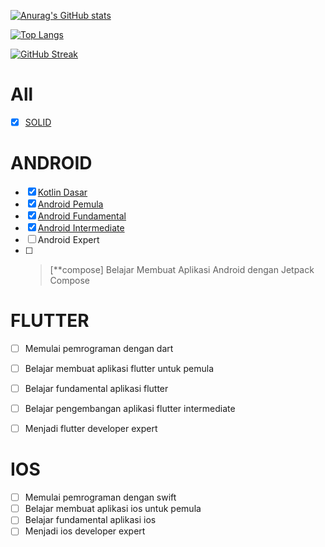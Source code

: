 <!--
[![MasterHead](https://github.com/jonrysimbolon/jonrysimbolon/blob/main/header.png)](https://github.com/jonrysimbolon)

[![Typing SVG](https://readme-typing-svg.herokuapp.com?font=Fira+Code&size=40&pause=1000&color=D4F798&center=true&vCenter=true&width=470&height=70&lines=Android+Developer)](https://git.io/typing-svg)
-->

[![Anurag's GitHub stats](https://github-readme-stats.vercel.app/api?username=jonrysimbolon&theme=algolia&hide_border=true&border_radius=10)](https://github.com/jonrysimbolon/github-readme-stats)


[![Top Langs](https://github-readme-stats.vercel.app/api/top-langs/?username=jonrysimbolon&layout=compact&theme=algolia&hide_border=true&border_radius=10)](https://github.com/jonrysimbolon/github-readme-stats)

[![GitHub Streak](http://github-readme-streak-stats.herokuapp.com?user=jonrysimbolon&theme=algolia&hide_border=true&border_radius=10)](https://git.io/streak-stats)

<!--
![jonrysimbolon19's Github Trophy](https://github-profile-trophy.vercel.app/?username=jonrysimbolon&theme=algolia)
-->

<!-- 
[![@jonrysimbolon19's Holopin board](https://holopin.io/api/user/board?user=jonrysimbolon19)](https://holopin.io/@jonrysimbolon19)
-->

# All
- [x] [SOLID](https://www.dicoding.com/certificates/MRZMD74NNZYQ)

# ANDROID
- [x] [Kotlin Dasar](https://www.dicoding.com/certificates/EYX49RMLWPDL)
- [x] [Android Pemula](https://www.dicoding.com/certificates/MEPJKL54WX3V)
- [x] [Android Fundamental](https://www.dicoding.com/certificates/JMZV9QW13PN9)
- [x] [Android Intermediate](https://www.dicoding.com/certificates/1OP80JN0VXQK)
- [ ] Android Expert
- [ ] > [**compose] Belajar Membuat Aplikasi Android dengan Jetpack Compose

# FLUTTER
- [ ] Memulai pemrograman dengan dart
- [ ] Belajar membuat aplikasi flutter untuk pemula
- [ ] Belajar fundamental aplikasi flutter
- [ ] Belajar pengembangan aplikasi flutter intermediate
- [ ] Menjadi flutter developer expert


# IOS
- [ ] Memulai pemrograman dengan swift
- [ ] Belajar membuat aplikasi ios untuk pemula
- [ ] Belajar fundamental aplikasi ios
- [ ] Menjadi ios developer expert
